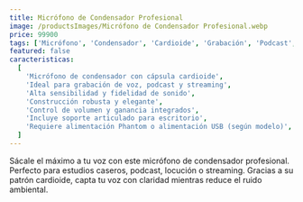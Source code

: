 ```yaml
---
title: Micrófono de Condensador Profesional
image: /productsImages/Micrófono de Condensador Profesional.webp
price: 99900
tags: ['Micrófono', 'Condensador', 'Cardioide', 'Grabación', 'Podcast', 'Streaming', 'Audio Profesional']
featured: false
caracteristicas:
  [
    'Micrófono de condensador con cápsula cardioide',
    'Ideal para grabación de voz, podcast y streaming',
    'Alta sensibilidad y fidelidad de sonido',
    'Construcción robusta y elegante',
    'Control de volumen y ganancia integrados',
    'Incluye soporte articulado para escritorio',
    'Requiere alimentación Phantom o alimentación USB (según modelo)',
  ]
---
```


Sácale el máximo a tu voz con este micrófono de condensador profesional. Perfecto para estudios caseros, podcast, locución o streaming. Gracias a su patrón cardioide, capta tu voz con claridad mientras reduce el ruido ambiental.
